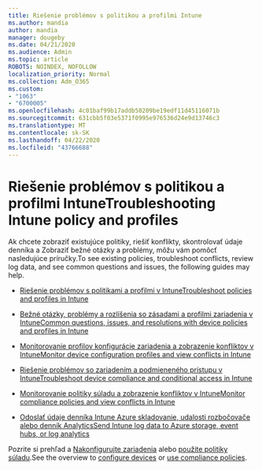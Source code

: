 ```yaml
---
title: Riešenie problémov s politikou a profilmi Intune
ms.author: mandia
author: mandia
manager: dougeby
ms.date: 04/21/2020
ms.audience: Admin
ms.topic: article
ROBOTS: NOINDEX, NOFOLLOW
localization_priority: Normal
ms.collection: Adm_O365
ms.custom:
- "1063"
- "6700005"
ms.openlocfilehash: 4c01baf99b17addb50209be19edf11d45116071b
ms.sourcegitcommit: 631cbb5f03e5371f0995e976536d24e9d13746c3
ms.translationtype: MT
ms.contentlocale: sk-SK
ms.lasthandoff: 04/22/2020
ms.locfileid: "43766688"
---
```

# <a name="troubleshooting-intune-policy-and-profiles"></a><span data-ttu-id="13a63-102">Riešenie problémov s politikou a profilmi Intune</span><span class="sxs-lookup"><span data-stu-id="13a63-102">Troubleshooting Intune policy and profiles</span></span>

<span data-ttu-id="13a63-103">Ak chcete zobraziť existujúce politiky, riešiť konflikty, skontrolovať údaje denníka a Zobraziť bežné otázky a problémy, môžu vám pomôcť nasledujúce príručky.</span><span class="sxs-lookup"><span data-stu-id="13a63-103">To see existing policies, troubleshoot conflicts, review log data, and see common questions and issues, the following guides may help.</span></span>

- [<span data-ttu-id="13a63-104">Riešenie problémov s politikami a profilmi v Intune</span><span class="sxs-lookup"><span data-stu-id="13a63-104">Troubleshoot policies and profiles in Intune</span></span>](https://docs.microsoft.com/intune/troubleshoot-policies-in-microsoft-intune)

- [<span data-ttu-id="13a63-105">Bežné otázky, problémy a rozlíšenia so zásadami a profilmi zariadenia v Intune</span><span class="sxs-lookup"><span data-stu-id="13a63-105">Common questions, issues, and resolutions with device policies and profiles in Intune</span></span>](https://docs.microsoft.com/intune/device-profile-troubleshoot)

- [<span data-ttu-id="13a63-106">Monitorovanie profilov konfigurácie zariadenia a zobrazenie konfliktov v Intune</span><span class="sxs-lookup"><span data-stu-id="13a63-106">Monitor device configuration profiles and view conflicts in Intune</span></span>](https://docs.microsoft.com/intune/device-profile-monitor)

- [<span data-ttu-id="13a63-107">Riešenie problémov so zariadením a podmieneného prístupu v Intune</span><span class="sxs-lookup"><span data-stu-id="13a63-107">Troubleshoot device compliance and conditional access in Intune</span></span>](https://docs.microsoft.com/intune/troubleshoot-conditional-access)

- [<span data-ttu-id="13a63-108">Monitorovanie politiky súladu a zobrazenie konfliktov v Intune</span><span class="sxs-lookup"><span data-stu-id="13a63-108">Monitor compliance policies and view conflicts in Intune</span></span>](https://docs.microsoft.com/intune/compliance-policy-monitor)

- [<span data-ttu-id="13a63-109">Odoslať údaje denníka Intune Azure skladovanie, udalosti rozbočovače alebo denník Analytics</span><span class="sxs-lookup"><span data-stu-id="13a63-109">Send Intune log data to Azure storage, event hubs, or log analytics</span></span>](https://docs.microsoft.com/intune/review-logs-using-azure-monitor)

<span data-ttu-id="13a63-110">Pozrite si prehľad a [Nakonfigurujte zariadenia](https://docs.microsoft.com/intune/device-profiles) alebo [použite politiky súladu](https://docs.microsoft.com/intune/device-compliance-get-started).</span><span class="sxs-lookup"><span data-stu-id="13a63-110">See the overview to [configure devices](https://docs.microsoft.com/intune/device-profiles) or [use compliance policies](https://docs.microsoft.com/intune/device-compliance-get-started).</span></span>